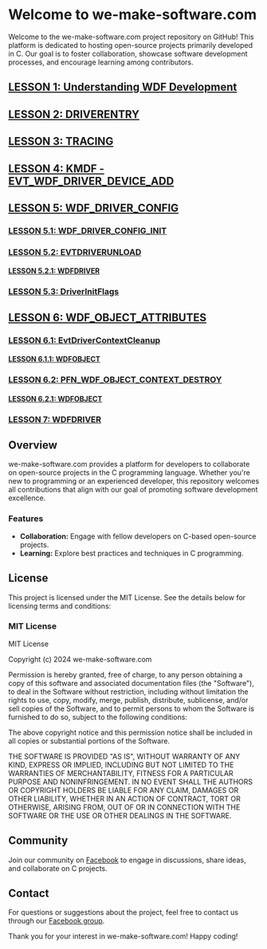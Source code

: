 # Welcome to we-make-software.com

Welcome to the we-make-software.com project repository on GitHub! This platform is dedicated to hosting open-source projects primarily developed in C. Our goal is to foster collaboration, showcase software development processes, and encourage learning among contributors.

## [LESSON 1: Understanding WDF Development](https://www.facebook.com/share/p/StRA3FKjebzdCWTd/)

## [LESSON 2: DRIVERENTRY](https://www.facebook.com/share/p/7x2f6caEv7hHCjbz/)

## [LESSON 3: TRACING](https://www.facebook.com/share/p/tpfY4taE6JvVkYMb/)

## [LESSON 4: KMDF - EVT_WDF_DRIVER_DEVICE_ADD](https://www.facebook.com/share/p/h8A9rRCYshGzAAUT/)

## [LESSON 5: WDF_DRIVER_CONFIG](https://www.facebook.com/share/p/Z1vFkaFxHbfaU5Jk/)

### [LESSON 5.1: WDF_DRIVER_CONFIG_INIT](https://www.facebook.com/share/p/ikVcPXTz9W4FSnYM/)

### [LESSON 5.2: EVTDRIVERUNLOAD](https://www.facebook.com/share/p/jzWZFe8iRxCAJS6R/)

#### [LESSON 5.2.1: WDFDRIVER](https://www.facebook.com/share/p/9Vim2ke2YujJAztE/)

### [LESSON 5.3: DriverInitFlags](https://www.facebook.com/share/p/tMnD5FHGLC4N17fL/)

## [LESSON 6: WDF_OBJECT_ATTRIBUTES](https://www.facebook.com/share/p/xZwF8o3ZW9bgff3r/)

### [LESSON 6.1: EvtDriverContextCleanup](https://www.facebook.com/share/p/MZKBUADsBDUFgL2x/)

#### [LESSON 6.1.1: WDFOBJECT](https://www.facebook.com/share/p/2zTJzviUEZKuHJv6/)

### [LESSON 6.2: PFN_WDF_OBJECT_CONTEXT_DESTROY](https://www.facebook.com/share/p/5HoYmT44GXndxKxH/)

#### [LESSON 6.2.1: WDFOBJECT](https://www.facebook.com/share/p/BYX9cDFs3YKyXHBH/)

### [LESSON 7: WDFDRIVER](https://www.facebook.com/share/p/VEqZ95VSSMKV9cci/)

## Overview

we-make-software.com provides a platform for developers to collaborate on open-source projects in the C programming language. Whether you're new to programming or an experienced developer, this repository welcomes all contributions that align with our goal of promoting software development excellence.

### Features

- **Collaboration:** Engage with fellow developers on C-based open-source projects.
- **Learning:** Explore best practices and techniques in C programming.

## License

This project is licensed under the MIT License. See the details below for licensing terms and conditions:

### MIT License

MIT License

Copyright (c) 2024 we-make-software.com

Permission is hereby granted, free of charge, to any person obtaining a copy
of this software and associated documentation files (the "Software"), to deal
in the Software without restriction, including without limitation the rights
to use, copy, modify, merge, publish, distribute, sublicense, and/or sell
copies of the Software, and to permit persons to whom the Software is
furnished to do so, subject to the following conditions:

The above copyright notice and this permission notice shall be included in all
copies or substantial portions of the Software.

THE SOFTWARE IS PROVIDED "AS IS", WITHOUT WARRANTY OF ANY KIND, EXPRESS OR
IMPLIED, INCLUDING BUT NOT LIMITED TO THE WARRANTIES OF MERCHANTABILITY,
FITNESS FOR A PARTICULAR PURPOSE AND NONINFRINGEMENT. IN NO EVENT SHALL THE
AUTHORS OR COPYRIGHT HOLDERS BE LIABLE FOR ANY CLAIM, DAMAGES OR OTHER
LIABILITY, WHETHER IN AN ACTION OF CONTRACT, TORT OR OTHERWISE, ARISING FROM,
OUT OF OR IN CONNECTION WITH THE SOFTWARE OR THE USE OR OTHER DEALINGS IN THE
SOFTWARE.

## Community

Join our community on [Facebook](https://www.facebook.com/groups/promoclaimsorclaimspromo/) to engage in discussions, share ideas, and collaborate on C projects.

## Contact

For questions or suggestions about the project, feel free to contact us through our [Facebook group](https://www.facebook.com/groups/promoclaimsorclaimspromo/).

Thank you for your interest in we-make-software.com! Happy coding!

